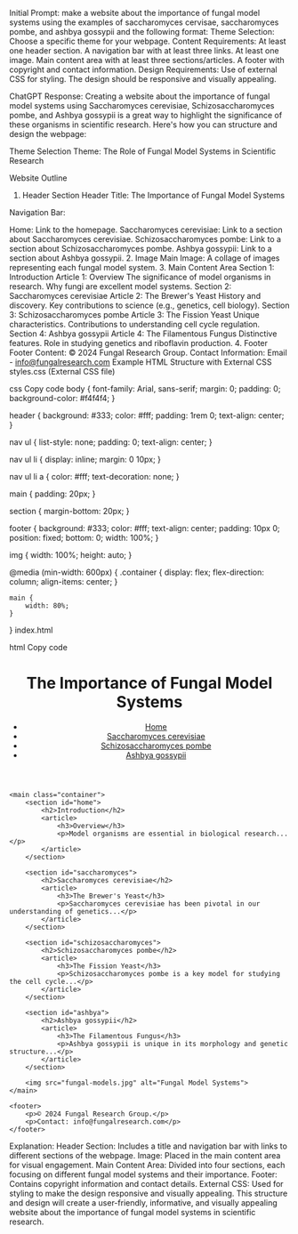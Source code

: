 Initial Prompt:
make a website about the importance of fungal model systems using the examples of saccharomyces cervisae, saccharomyces pombe, and ashbya gossypii and the following format: Theme Selection: Choose a specific theme for your webpage.
Content Requirements:
At least one header section.
A navigation bar with at least three links.
At least one image.
Main content area with at least three sections/articles.
A footer with copyright and contact information.
Design Requirements:
Use of external CSS for styling.
The design should be responsive and visually appealing.

ChatGPT Response:
Creating a website about the importance of fungal model systems using Saccharomyces cerevisiae, Schizosaccharomyces pombe, and Ashbya gossypii is a great way to highlight the significance of these organisms in scientific research. Here's how you can structure and design the webpage:

Theme Selection
Theme: The Role of Fungal Model Systems in Scientific Research

Website Outline
1. Header Section
Header Title: The Importance of Fungal Model Systems

Navigation Bar:

Home: Link to the homepage.
Saccharomyces cerevisiae: Link to a section about Saccharomyces cerevisiae.
Schizosaccharomyces pombe: Link to a section about Schizosaccharomyces pombe.
Ashbya gossypii: Link to a section about Ashbya gossypii.
2. Image
Main Image: A collage of images representing each fungal model system.
3. Main Content Area
Section 1: Introduction
Article 1: Overview
The significance of model organisms in research.
Why fungi are excellent model systems.
Section 2: Saccharomyces cerevisiae
Article 2: The Brewer's Yeast
History and discovery.
Key contributions to science (e.g., genetics, cell biology).
Section 3: Schizosaccharomyces pombe
Article 3: The Fission Yeast
Unique characteristics.
Contributions to understanding cell cycle regulation.
Section 4: Ashbya gossypii
Article 4: The Filamentous Fungus
Distinctive features.
Role in studying genetics and riboflavin production.
4. Footer
Footer Content:
© 2024 Fungal Research Group.
Contact Information: Email - info@fungalresearch.com
Example HTML Structure with External CSS
styles.css (External CSS file)

css
Copy code
body {
    font-family: Arial, sans-serif;
    margin: 0;
    padding: 0;
    background-color: #f4f4f4;
}

header {
    background: #333;
    color: #fff;
    padding: 1rem 0;
    text-align: center;
}

nav ul {
    list-style: none;
    padding: 0;
    text-align: center;
}

nav ul li {
    display: inline;
    margin: 0 10px;
}

nav ul li a {
    color: #fff;
    text-decoration: none;
}

main {
    padding: 20px;
}

section {
    margin-bottom: 20px;
}

footer {
    background: #333;
    color: #fff;
    text-align: center;
    padding: 10px 0;
    position: fixed;
    bottom: 0;
    width: 100%;
}

img {
    width: 100%;
    height: auto;
}

@media (min-width: 600px) {
    .container {
        display: flex;
        flex-direction: column;
        align-items: center;
    }

    main {
        width: 80%;
    }
}
index.html

html
Copy code
<!DOCTYPE html>
<html lang="en">
<head>
    <meta charset="UTF-8">
    <meta name="viewport" content="width=device-width, initial-scale=1.0">
    <title>The Importance of Fungal Model Systems</title>
    <link rel="stylesheet" href="styles.css">
</head>
<body>
    <header>
        <h1>The Importance of Fungal Model Systems</h1>
        <nav>
            <ul>
                <li><a href="#home">Home</a></li>
                <li><a href="#saccharomyces">Saccharomyces cerevisiae</a></li>
                <li><a href="#schizosaccharomyces">Schizosaccharomyces pombe</a></li>
                <li><a href="#ashbya">Ashbya gossypii</a></li>
            </ul>
        </nav>
    </header>
    
    <main class="container">
        <section id="home">
            <h2>Introduction</h2>
            <article>
                <h3>Overview</h3>
                <p>Model organisms are essential in biological research...</p>
            </article>
        </section>
        
        <section id="saccharomyces">
            <h2>Saccharomyces cerevisiae</h2>
            <article>
                <h3>The Brewer's Yeast</h3>
                <p>Saccharomyces cerevisiae has been pivotal in our understanding of genetics...</p>
            </article>
        </section>
        
        <section id="schizosaccharomyces">
            <h2>Schizosaccharomyces pombe</h2>
            <article>
                <h3>The Fission Yeast</h3>
                <p>Schizosaccharomyces pombe is a key model for studying the cell cycle...</p>
            </article>
        </section>
        
        <section id="ashbya">
            <h2>Ashbya gossypii</h2>
            <article>
                <h3>The Filamentous Fungus</h3>
                <p>Ashbya gossypii is unique in its morphology and genetic structure...</p>
            </article>
        </section>
        
        <img src="fungal-models.jpg" alt="Fungal Model Systems">
    </main>
    
    <footer>
        <p>© 2024 Fungal Research Group.</p>
        <p>Contact: info@fungalresearch.com</p>
    </footer>
</body>
</html>
Explanation:
Header Section: Includes a title and navigation bar with links to different sections of the webpage.
Image: Placed in the main content area for visual engagement.
Main Content Area: Divided into four sections, each focusing on different fungal model systems and their importance.
Footer: Contains copyright information and contact details.
External CSS: Used for styling to make the design responsive and visually appealing.
This structure and design will create a user-friendly, informative, and visually appealing website about the importance of fungal model systems in scientific research.